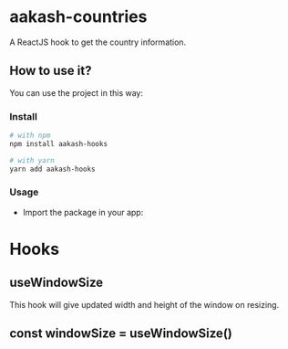 # aakash-countries

A ReactJS hook to get the country information.

## How to use it?

You can use the project in this way:

### Install

```bash
# with npm
npm install aakash-hooks

# with yarn
yarn add aakash-hooks
```

### Usage

- Import the package in your app:

# Hooks

## useWindowSize

This hook will give updated width and height of the window on resizing.
## const windowSize = useWindowSize()
